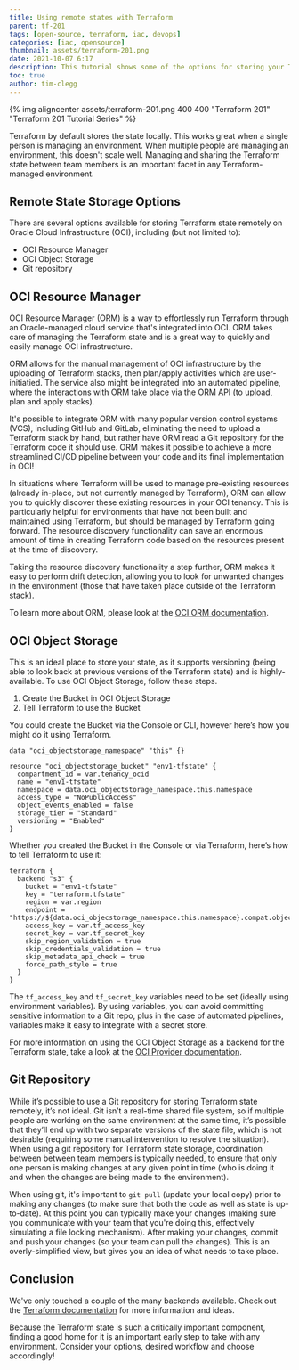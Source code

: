 ```yaml
---
title: Using remote states with Terraform
parent: tf-201
tags: [open-source, terraform, iac, devops]
categories: [iac, opensource]
thumbnail: assets/terraform-201.png
date: 2021-10-07 6:17
description: This tutorial shows some of the options for storing your Terraform state remotely.
toc: true
author: tim-clegg
---
```

{% img aligncenter assets/terraform-201.png 400 400 "Terraform 201" "Terraform 201 Tutorial Series" %}

Terraform by default stores the state locally.  This works great when a single person is managing an environment.  When multiple people are managing an environment, this doesn't scale well.  Managing and sharing the Terraform state between team members is an important facet in any Terraform-managed environment.

## Remote State Storage Options
There are several options available for storing Terraform state remotely on Oracle Cloud Infrastructure (OCI), including (but not limited to):

* OCI Resource Manager
* OCI Object Storage
* Git repository

## OCI Resource Manager
OCI Resource Manager (ORM) is a way to effortlessly run Terraform through an Oracle-managed cloud service that's integrated into OCI.  ORM takes care of managing the Terraform state and is a great way to quickly and easily manage OCI infrastructure.

ORM allows for the manual management of OCI infrastructure by the uploading of Terraform stacks, then plan/apply activities which are user-initiatied.  The service also might be integrated into an automated pipeline, where the interactions with ORM take place via the ORM API (to upload, plan and apply stacks).

It's possible to integrate ORM with many popular version control systems (VCS), including GitHub and GitLab, eliminating the need to upload a Terraform stack by hand, but rather have ORM read a Git repository for the Terraform code it should use.  ORM makes it possible to achieve a more streamlined CI/CD pipeline between your code and its final implementation in OCI!

In situations where Terraform will be used to manage pre-existing resources (already in-place, but not currently managed by Terraform), ORM can allow you to quickly discover these existing resources in your OCI tenancy.  This is particularly helpful for environments that have not been built and maintained using Terraform, but should be managed by Terraform going forward.  The resource discovery functionality can save an enormous amount of time in creating Terraform code based on the resources present at the time of discovery.

Taking the resource discovery functionality a step further, ORM makes it easy to perform drift detection, allowing you to look for unwanted changes in the environment (those that have taken place outside of the Terraform stack).

To learn more about ORM, please look at the [OCI ORM documentation](https://docs.oracle.com/en-us/iaas/Content/ResourceManager/Concepts/landing.htm).

## OCI Object Storage
This is an ideal place to store your state, as it supports versioning (being able to look back at previous versions of the Terraform state) and is highly-available.  To use OCI Object Storage, follow these steps.

1.	Create the Bucket in OCI Object Storage
2.	Tell Terraform to use the Bucket

You could create the Bucket via the Console or CLI, however here’s how you might do it using Terraform.

```
data "oci_objectstorage_namespace" "this" {}

resource "oci_objectstorage_bucket" "env1-tfstate" {
  compartment_id = var.tenancy_ocid
  name = "env1-tfstate"
  namespace = data.oci_objectstorage_namespace.this.namespace
  access_type = "NoPublicAccess"
  object_events_enabled = false
  storage_tier = "Standard"
  versioning = "Enabled"
}
```

Whether you created the Bucket in the Console or via Terraform, here’s how to tell Terraform to use it:

```
terraform {
  backend "s3" {
    bucket = "env1-tfstate"
    key = "terraform.tfstate"
    region = var.region
    endpoint = "https://${data.oci_objecstorage_namespace.this.namespace}.compat.objectstorage.${var.region}.oraclecloud.com"
    access_key = var.tf_access_key
    secret_key = var.tf_secret_key
    skip_region_validation = true
    skip_credentials_validation = true
    skip_metadata_api_check = true
    force_path_style = true
  }
}
```

The `tf_access_key` and `tf_secret_key` variables need to be set (ideally using environment variables).  By using variables, you can avoid committing sensitive information to a Git repo, plus in the case of automated pipelines, variables make it easy to integrate with a secret store.

For more information on using the OCI Object Storage as a backend for the Terraform state, take a look at the [OCI Provider documentation](https://registry.terraform.io/providers/hashicorp/oci/latest/docs/guides/object_store_backend).

## Git Repository
While it’s possible to use a Git repository for storing Terraform state remotely, it’s not ideal.  Git isn’t a real-time shared file system, so if multiple people are working on the same environment at the same time, it’s possible that they’ll end up with two separate versions of the state file, which is not desirable (requiring some manual intervention to resolve the situation).  When using a git repository for Terraform state storage, coordination between between team members is typically needed, to ensure that only one person is making changes at any given point in time (who is doing it and when the changes are being made to the environment).

When using git, it's important to `git pull` (update your local copy) prior to making any changes (to make sure that both the code as well as state is up-to-date).  At this point you can typically make your changes (making sure you communicate with your team that you're doing this, effectively simulating a file locking mechanism).  After making your changes, commit and push your changes (so your team can pull the changes).  This is an overly-simplified view, but gives you an idea of what needs to take place.

## Conclusion
We've only touched a couple of the many backends available.  Check out the [Terraform documentation](https://www.terraform.io/docs/language/settings/backends/index.html) for more information and ideas.

Because the Terraform state is such a critically important component, finding a good home for it is an important early step to take with any environment.  Consider your options, desired workflow and choose accordingly!
